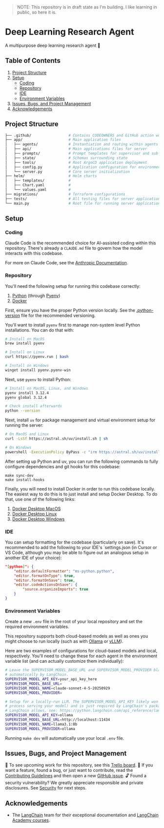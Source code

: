 > NOTE: This repository is in draft state as I'm building. I like learning in public, so here it is.

# Deep Learning Research Agent

A multipurpose deep learning research agent 🔗

## Table of Contents

1. [Project Structure](#project-structure)
2. [Setup](#setup)
    - [Coding](#coding)
    - [Repository](#repository)
    - [IDE](#ide)
    - [Environment Variables](#environment-variables)
3. [Issues, Bugs, and Project Management](#issues-bugs-and-project-management)
4. [Acknowledgements](#️-acknowledgements)

## Project Structure

```bash
├── .github/                 # Contains CODEOWNERS and GitHub action workflows
├── app/                     # Main application files
│   ├── agents/              # Instantiation and routing within agents
│   ├── api/                 # Main applications files for server
│   ├── prompts/             # Prompt templates for supervisor and sub-agents
│   ├── state/               # Schemas surrounding state
│   ├── tools/               # Root ArgoCD application deployment
│   ├── config.py            # Application configuration for environment variables
│   └── server.py            # Core server initialization
├── helm/                    # Helm charts
│   ├── templates/           #
│   ├── Chart.yaml           #
│   └── values.yaml          #
├── migrations/              # Terraform configurations
├── tests/                   # All testing files for server application
└── main.py                  # Root file for running server application
```

## Setup

### Coding

Claude Code is the recommended choice for AI-assisted coding within this repository. There's already a `CLAUDE.md` file to govern how the model interacts with this codebase.

For more on Claude Code, see the [Anthropic Documentation](https://www.claude.com/product/claude-code).

### Repository

You'll need the following setup for running this codebase correctly:

1. [Python](https://www.python.org) (through [Pyenv](https://github.com/pyenv/pyenv))
2. [Docker](https://www.docker.com)

First, ensure you have the proper Python version locally. See the [.python-version](./.python-version) file for the recommended versioning.

You'll want to install `pyenv` first to manage non-system level Python installations. You can do that with:

```bash
# Install on MacOS
brew install pyenv

# Install on Linux
curl https://pyenv.run | bash

# Install on Windows
winget install pyenv.pyenv-win
```

Next, use `pyenv` to install Python:

```bash
# Install on MacOS, Linux, and Windows
pyenv install 3.12.4
pyenv global 3.12.4

# Check install afterwards
python --version
```

Next, install `uv` for package management and virtual environment setup for running the server:

```bash
# On MacOS and Linux
curl -LsSf https://astral.sh/uv/install.sh | sh

# On Windows
powershell -ExecutionPolicy ByPass -c "irm https://astral.sh/uv/install.ps1 | iex"
```

After setting up Python and uv, you can run the following commands to fully configure dependencies and git hooks for this codebase:

```base
make sync-dev
make install-hooks
```

Finally, you will need to install Docker in order to run this codebase locally. The easiest way to do this is to just install and setup Docker Desktop. To do that, use one of the following links:

1. [Docker Desktop MacOS](https://docs.docker.com/desktop/setup/install/mac-install)
2. [Docker Desktop Linux](https://docs.docker.com/desktop/setup/install/linux)
3. [Docker Desktop Windows](https://docs.docker.com/desktop/setup/install/windows-install)

### IDE

You can setup formatting for the codebase (particularly on save). It's recommended to add the following to your IDE's `settings.json (in Cursor or VS Code, although you may be able to figure out an analogous setup in another IDE of your choice):

```json
"[python]": {
    "editor.defaultFormatter": "ms-python.python",
    "editor.formatOnType": true,
    "editor.formatOnSave": true,
    "editor.codeActionsOnSave": {
        "source.organizeImports": true
    }
}
```

### Environment Variables

Create a new `.env` file in the root of your local repository and set the required environment variables.

This repository supports both cloud-based models as well as ones you might choose to run locally (such as with [Ollama](https://ollama.com) or [vLLM](https://docs.vllm.ai)).

Here are two examples of configurations for cloud-based models and local, respectively. You'll need to change these for each agent in the environment variable list (and can actually customize them individually):

```bash
# Leave the SUPERVISOR_MODEL_BASE_URL and SUPERVISOR_MODEL_PROVIDER blank for Anthropic usage as those are set
# automatically by LangChain.
SUPERVISOR_MODEL_API_KEY=your_api_key_here
SUPERVISOR_MODEL_BASE_URL=
SUPERVISOR_MODEL_NAME=claude-sonnet-4-5-20250929
SUPERVISOR_MODEL_PROVIDER=

# Setup for a locally-run LLM. The SUPERVISOR_MODEL_API_KEY likely won't matter here (unless you have one set on the
# process serving your model) and is just required by LangChain's package. For a list of all possible providers that
# LangChain allows, see: https://python.langchain.com/api_reference/langchain/chat_models/langchain.chat_models.base.init_chat_model.html
SUPERVISOR_MODEL_API_KEY=ollama
SUPERVISOR_MODEL_BASE_URL=http://localhost:11434
SUPERVISOR_MODEL_NAME=llama3.1:8b
SUPERVISOR_MODEL_PROVIDER=ollama
```

Running `make dev` will automatically use your local `.env` file.

## Issues, Bugs, and Project Management

🎯 To see upcoming work for this repository, see this [Trello board](https://trello.com/b/Qm5Ltjec/deep-learning-agent).
💬 If you want a feature, found a bug, or just want to contribute, read the [Contributing Guidelines](https://github.com/nwthomas/deep-learning-research-agent?tab=contributing-ov-file#contributing) and then open a new [GitHub issue](https://github.com/nwthomas/deep-learning-research-agent/issues/new).
🔓 Found a security vulnerability? We greatly appreciate responsible and private disclosures. See [Security](https://github.com/nwthomas/deep-learning-research-agent?tab=security-ov-file) for next steps.

## Acknowledgements

- The [LangChain](https://www.langchain.com) team for their exceptional documentation and [LangChain Academy courses](https://academy.langchain.com).
